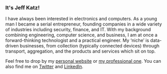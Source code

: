 ### It's Jeff Katz!

I have always been interested in electronics and computers. As a young man I became a serial entrepreneur, founding companies in a wide variety of industries including security, finance, and IT. With my background combining engineering, computer science, and business, I am at once a forward-thinking technologist and a practical engineer. My ‘niche’ is data-driven businesses, from collection (typically connected devices) through transport, aggregation, and the products and services which sit on top.

Feel free to drop by my [personal website](https://kraln.com) or [my professional one](https://jkvc.de). You can also find me on [Twitter](https://twitter.com/kraln) and [LinkedIn](http://linkedin.com/in/kraln).
